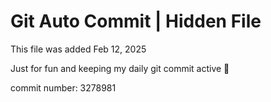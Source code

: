 # Git Auto Commit | Hidden File

This file was added Feb 12, 2025

Just for fun and keeping my daily git commit active 🤪

commit number: 3278981
